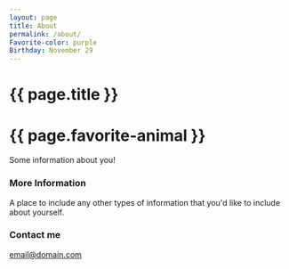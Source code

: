 ```yaml
---
layout: page
title: About
permalink: /about/
Favorite-color: purple
Birthday: November 29
---
```

# {{ page.title }}
# {{ page.favorite-animal }}
Some information about you!

### More Information

A place to include any other types of information that you'd like to include about yourself.

### Contact me

[email@domain.com](mailto:email@domain.com)
